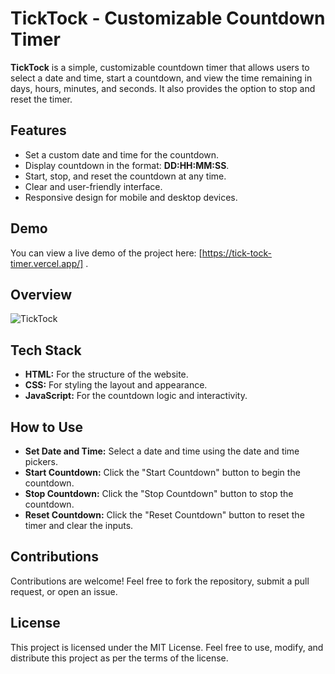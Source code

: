 
# TickTock - Customizable Countdown Timer

**TickTock** is a simple, customizable countdown timer that allows users to select a date and time, start a countdown, and view the time remaining in days, hours, minutes, and seconds. It also provides the option to stop and reset the timer.
## Features

- Set a custom date and time for the countdown.
- Display countdown in the format: **DD:HH:MM:SS**.
- Start, stop, and reset the countdown at any time.
- Clear and user-friendly interface.
- Responsive design for mobile and desktop devices.

## Demo

You can view a live demo of the project here: [https://tick-tock-timer.vercel.app/] .
##  Overview

![TickTock](https://github.com/user-attachments/assets/479c3f55-8444-4074-b7fb-adb9e29058cd)


## Tech Stack

- **HTML:** For the structure of the website.
- **CSS:** For styling the layout and appearance.
- **JavaScript:** For the countdown logic and interactivity.
## How to Use

- **Set Date and Time:** Select a date and time using the date and time pickers.
- **Start Countdown:** Click the "Start Countdown" button to begin the countdown.
- **Stop Countdown:** Click the "Stop Countdown" button to stop the countdown.
- **Reset Countdown:** Click the "Reset Countdown" button to reset the timer and clear the inputs.



## Contributions

Contributions are welcome! Feel free to fork the repository, submit a pull request, or open an issue.




## License

This project is licensed under the MIT License.
Feel free to use, modify, and distribute this project as per the terms of the license.


